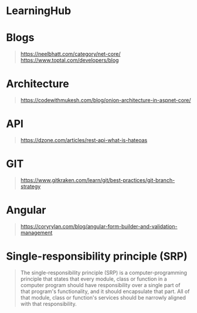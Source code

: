 # LearningHub

# Blogs
> https://neelbhatt.com/category/net-core/
> https://www.toptal.com/developers/blog

# Architecture
> https://codewithmukesh.com/blog/onion-architecture-in-aspnet-core/

# API
> https://dzone.com/articles/rest-api-what-is-hateoas

# GIT
> https://www.gitkraken.com/learn/git/best-practices/git-branch-strategy

# Angular
> https://coryrylan.com/blog/angular-form-builder-and-validation-management

# Single-responsibility principle (SRP)
> The single-responsibility principle (SRP) is a computer-programming principle that states that every module, class or function in a computer program should have responsibility over a single part of that program's functionality, and it should encapsulate that part. All of that module, class or function's services should be narrowly aligned with that responsibility.

